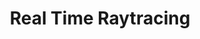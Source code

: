 ---
layout: tag-blog
title: Real Time Raytracing
slug: real-time-raytracing
category: real-time-rendering
menu: false
order: 4
---